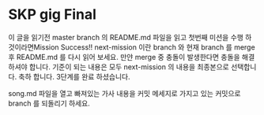 # SKP gig Final

이 글을 읽기전 master branch 의 README.md 파일을 읽고 첫번째 미션을 수행 하것이라면Mission Success!!
next-mission 이란 branch 와 현재 branch 를 merge 후 README.md 를 다시 읽어 보세요.
만얀 merge 중 충돌이 발생한다면 충돌을 해결 하셔야 합니다. 
기준이 되는 내용은 모두 next-mission 의 내용을 최종본으로 선택합니다. 
축하 합니다. 3단계를 완료 하셨습니다. 

song.md 파일을 열고 빠져있는 가사 내용을 커밋 메세지로 가지고 있는 
커밋으로 branch 를 되돌리기 하세요.

